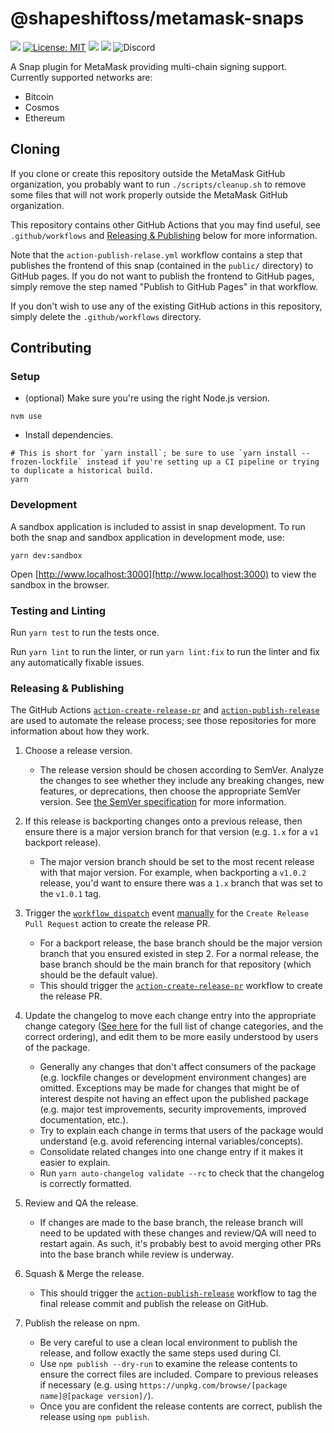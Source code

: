 # @shapeshiftoss/metamask-snaps

![](https://github.com/shapeshift/metamask-snaps/workflows/ci/badge.svg)
[![License: MIT](https://img.shields.io/badge/License-MIT-yellow.svg)](https://opensource.org/licenses/MIT)
![](https://img.shields.io/badge/yarn-%3E%3D1.17.0-orange.svg?style=flat-square&label=Yarn&logo=yarn)
![](https://img.shields.io/badge/Node.js-%3E%3D16.16-orange.svg?style=flat-square&label=Node.js&logo=Node.js)
![Discord](https://img.shields.io/discord/554694662431178782?color=blue&label=Discord&logo=discord)

A Snap plugin for MetaMask providing multi-chain signing support.
Currently supported networks are:

- Bitcoin
- Cosmos
- Ethereum

## Cloning

If you clone or create this repository outside the MetaMask GitHub organization, you probably want to run `./scripts/cleanup.sh` to remove some files that will not work properly outside the MetaMask GitHub organization.

This repository contains other GitHub Actions that you may find useful, see `.github/workflows` and [Releasing & Publishing](#releasing-publishing) below for more information.

Note that the `action-publish-relase.yml` workflow contains a step that publishes the frontend of this snap (contained in the `public/` directory) to GitHub pages.
If you do not want to publish the frontend to GitHub pages, simply remove the step named "Publish to GitHub Pages" in that workflow.

If you don't wish to use any of the existing GitHub actions in this repository, simply delete the `.github/workflows` directory.

## Contributing

### Setup

- (optional) Make sure you're using the right Node.js version.

```shell
nvm use
```

- Install dependencies.

```shell
# This is short for `yarn install`; be sure to use `yarn install --frozen-lockfile` instead if you're setting up a CI pipeline or trying to duplicate a historical build.
yarn
```

### Development

A sandbox application is included to assist in snap development. To run both the snap and sandbox application in development mode, use:

```shell
yarn dev:sandbox
```

Open [http://www.localhost:3000](http://www.localhost:3000) to view the sandbox in the browser.

### Testing and Linting

Run `yarn test` to run the tests once.

Run `yarn lint` to run the linter, or run `yarn lint:fix` to run the linter and fix any automatically fixable issues.

### Releasing & Publishing

The GitHub Actions [`action-create-release-pr`](https://github.com/MetaMask/action-create-release-pr) and [`action-publish-release`](https://github.com/MetaMask/action-publish-release) are used to automate the release process; see those repositories for more information about how they work.

1. Choose a release version.

   - The release version should be chosen according to SemVer. Analyze the changes to see whether they include any breaking changes, new features, or deprecations, then choose the appropriate SemVer version. See [the SemVer specification](https://semver.org/) for more information.

2. If this release is backporting changes onto a previous release, then ensure there is a major version branch for that version (e.g. `1.x` for a `v1` backport release).

   - The major version branch should be set to the most recent release with that major version. For example, when backporting a `v1.0.2` release, you'd want to ensure there was a `1.x` branch that was set to the `v1.0.1` tag.

3. Trigger the [`workflow_dispatch`](https://docs.github.com/en/actions/reference/events-that-trigger-workflows#workflow_dispatch) event [manually](https://docs.github.com/en/actions/managing-workflow-runs/manually-running-a-workflow) for the `Create Release Pull Request` action to create the release PR.

   - For a backport release, the base branch should be the major version branch that you ensured existed in step 2. For a normal release, the base branch should be the main branch for that repository (which should be the default value).
   - This should trigger the [`action-create-release-pr`](https://github.com/MetaMask/action-create-release-pr) workflow to create the release PR.

4. Update the changelog to move each change entry into the appropriate change category ([See here](https://keepachangelog.com/en/1.0.0/#types) for the full list of change categories, and the correct ordering), and edit them to be more easily understood by users of the package.

   - Generally any changes that don't affect consumers of the package (e.g. lockfile changes or development environment changes) are omitted. Exceptions may be made for changes that might be of interest despite not having an effect upon the published package (e.g. major test improvements, security improvements, improved documentation, etc.).
   - Try to explain each change in terms that users of the package would understand (e.g. avoid referencing internal variables/concepts).
   - Consolidate related changes into one change entry if it makes it easier to explain.
   - Run `yarn auto-changelog validate --rc` to check that the changelog is correctly formatted.

5. Review and QA the release.

   - If changes are made to the base branch, the release branch will need to be updated with these changes and review/QA will need to restart again. As such, it's probably best to avoid merging other PRs into the base branch while review is underway.

6. Squash & Merge the release.

   - This should trigger the [`action-publish-release`](https://github.com/MetaMask/action-publish-release) workflow to tag the final release commit and publish the release on GitHub.

7. Publish the release on npm.

   - Be very careful to use a clean local environment to publish the release, and follow exactly the same steps used during CI.
   - Use `npm publish --dry-run` to examine the release contents to ensure the correct files are included. Compare to previous releases if necessary (e.g. using `https://unpkg.com/browse/[package name]@[package version]/`).
   - Once you are confident the release contents are correct, publish the release using `npm publish`.
